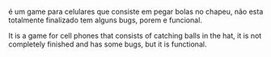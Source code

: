 é um game para celulares que consiste em pegar bolas no chapeu, não esta totalmente finalizado tem alguns bugs, porem e funcional.

It is a game for cell phones that consists of catching balls in the hat, it is not completely finished and has some bugs, but it is functional.
